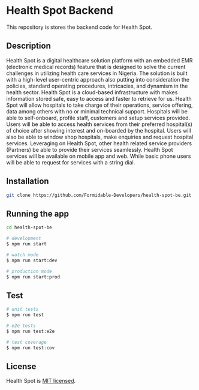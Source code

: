 # Health Spot Backend

This repository is stores the backend code for Health Spot.

## Description

Health Spot is a digital healthcare solution platform with an embedded EMR (electronic medical records) feature that is designed to solve the current challenges in utilizing health care services in Nigeria. The solution is built with a high-level user-centric approach also putting into consideration the policies, standard operating procedures, intricacies, and dynamism in the health sector. Health Spot is a cloud-based infrastructure with makes information stored safe, easy to access and faster to retrieve for us. Health Spot will allow hospitals to take charge of their operations, service offering, data among others with no or minimal technical support. Hospitals will be able to self-onboard, profile staff, customers and setup services provided. Users will be able to access health services from their preferred hospital(s) of choice after showing interest and on-boarded by the hospital. Users will also be able to window shop hospitals, make enquiries and request hospital services. Leveraging on Health Spot, other health related service providers (Partners) be able to provide their services seamlessly. Health Spot services will be available on mobile app and web. While basic phone users will be able to request for services with a string dial.

## Installation

```bash
git clone https://github.com/Formidable-Developers/health-spot-be.git
```

## Running the app

```bash
cd health-spot-be
```

```bash
# development
$ npm run start

# watch mode
$ npm run start:dev

# production mode
$ npm run start:prod
```

## Test

```bash
# unit tests
$ npm run test

# e2e tests
$ npm run test:e2e

# test coverage
$ npm run test:cov
```

## License

Health Spot is [MIT licensed](LICENSE).
